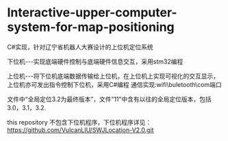 # Interactive-upper-computer-system-for-map-positioning
C#实现，针对辽宁省机器人大赛设计的上位机定位系统

下位机---实现底端硬件控制与底端硬件信息交互，采用stm32编程

上位机---将下位机底端数据传输给上位机，在上位机上实现可视化的交互显示，上位机亦可发出指令控制下位机，采用C#编程
通信实现:wifi\buletooth\com端口


文件中“全局定位3.2为最终版本”，文件“11”中含有以往的全局定位版本，包括3.0，3.1，3.2.


this repository 不包含下位机程序，下位机程序详见：
https://github.com/VulcanLIU/SWJLocation-V2.0.git
